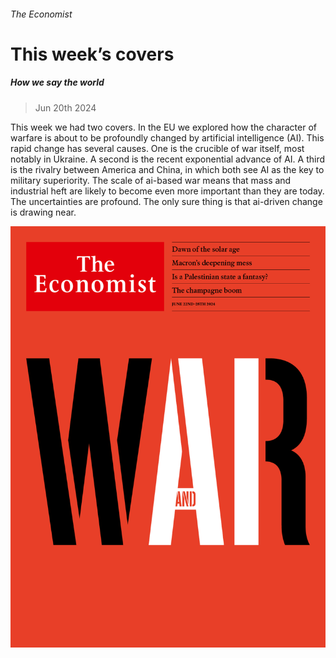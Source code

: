 ###### The Economist

# This week’s covers 

##### How we say the world 

> Jun 20th 2024 

This week we had two covers. In the EU we explored how the character of warfare is about to be profoundly changed by artificial intelligence (AI). This rapid change has several causes. One is the crucible of war itself, most notably in Ukraine. A second is the recent exponential advance of AI. A third is the rivalry between America and China, in which both see AI as the key to military superiority. The scale of ai-based war means that mass and industrial heft are likely to become even more important than they are today. The uncertainties are profound. The only sure thing is that ai-driven change is drawing near. 

![image](images/20240622_DE_EU.jpg) 


